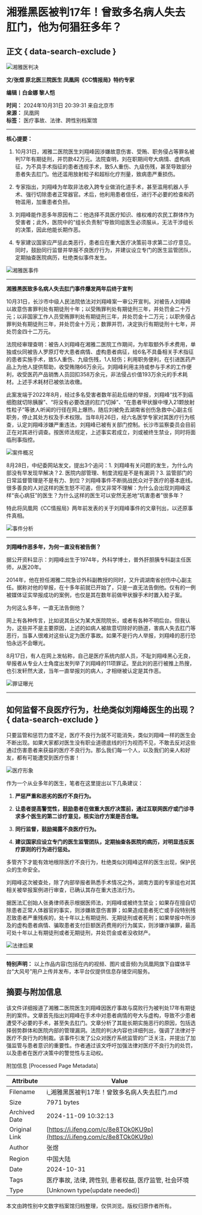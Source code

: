 # 湘雅黑医被判17年！曾致多名病人失去肛门，他为何猖狂多年？

## 正文 { data-search-exclude }


![湘雅医判决](https://x0.ifengimg.com/ucms/2024_44/2288DB5065D1E7C04F4D1FABDB286B9FD3FE46A2_size98_w1080_h181.png)

**文/张煜 原北医三院医生 凤凰网《CC情报局》特约专家**

**编辑丨白金娜 黎人恺**

**时间：** 2024年10月31日 20:39:31 来自北京市  
**来源：** 凤凰网  
**标签：** 医疗事故、法律、跨性别档案馆

---

**核心提要：**

1. 10月31日，湘雅二医院医生刘翔峰因涉嫌故意伤害、受贿、职务侵占等罪名被判17年有期徒刑，并罚款42万元。法院查明，刘在职期间夸大病情、虚构病征，为不具手术指征的患者违规手术，致5人重伤、九级伤残，甚至导致部分患者失去肛门。他还滥用放射粒子和超标化疗剂量，致病患严重损伤。

2. 专家指出，刘翔峰为牟取非法收入跨专业做消化道手术，甚至滥用机器人手术、强行切除患者正常器官。术后，他利用患者信任，进行不必要的检查和药物滥用，加重患者负担。

3. 刘翔峰能作恶多年原因有二：他选择不具医疗知识、维权难的农民工群体作为受害者；此外，医院中的“组长负责制”导致同组医生必须服从，无法干涉组长的决策，因此他能长期作恶。

4. 专家建议国家应严惩此类恶行，患者应在重大医疗决策前寻求第二诊疗意见。同时，鼓励同行监督并举报不良医疗行为，并建议设立专门的医生监管团队，定期抽查医院病历，杜绝类似事件发生。

![湘雅医事件](https://x0.ifengimg.com/ucms/2024_44/9BB2525D5658C8DCBEA908A00A50A4EE178D06E7_size52_w900_h383.jpg)

---

**湘雅黑医致多名病人失去肛门事件爆发两年后终于宣判**

10月31日，长沙市中级人民法院依法对刘翔峰案一审公开宣判。对被告人刘翔峰以故意伤害罪判处有期徒刑十年；以受贿罪判处有期徒刑三年，并处罚金二十万元；以非国家工作人员受贿罪判处有期徒刑三年，并处罚金十二万元；以职务侵占罪判处有期徒刑三年，并处罚金十万元；数罪并罚，决定执行有期徒刑十七年，并处罚金四十二万元。

法院经审理查明：被告人刘翔峰在湘雅二医院工作期间，为牟取额外手术费用，单独或伙同被告人罗原灯夸大患者病情、虚构患者病征，给6名不具备相关手术指征的患者实施手术，致5人重伤、九级伤残，1人轻伤；利用职务便利，在引进医药产品上为他人提供帮助，收受贿赂66万余元。刘翔峰利用主持或参与手术的工作便利，收受医药产品销售人员回扣358万余元，非法侵占价值193万余元的手术耗材。上述手术耗材已被依法收缴。

此案发端于2022年8月，经过多名受害者数年前赴后继的举报，刘翔峰“找不到癌细胞就切除胰腺”、“将没有必要改道的肛门切掉”、“在患者甲状腺中埋入21颗放射性粒子”等骇人听闻的行径在网上爆热，随后刘被免去湖南省创伤急救中心副主任职务，停止其处方权及手术权限。当年8月26日，经六名医学专家对其医疗行为核查，认定刘翔峰涉嫌严重违法，刘翔峰已被有关部门控制。长沙市监察委员会目前正在对其进行调查。按医师法规定，上述事实若成立，刘或被终生禁业，同时将面临刑事指控。

![案件概况](https://x0.ifengimg.com/ucms/2024_44/6A8C2BE7956ED032333DCDE261BD7EC157785CC7_size32_w830_h364.webp)

8月28日，中纪委网站发文，提出3个追问：1. 刘翔峰有关问题的发生，为什么内部没有早发现早解决？2. 医院内部管理、制度流程是不是有漏洞？3. 监管部门的日常监督管理是不是有力、到位？刘翔峰事件不断挑战民众对于医疗的基本底线。很多善良的人对这样的医生怒不可遏，但又非常不理解：为什么会出现刘翔峰这样“丧心病狂”的医生？为什么这样的医生可以安然无恙地“坑害患者”很多年？

特此将凤凰网《CC情报局》两年前发表的关于刘翔峰事件的文章刊出，以还原事件真相。

![事件分析](https://x0.ifengimg.com/ucms/2024_44/AF4C3B3AC71924653206D2EB22A1F8DD539832A8_size3_w1080_h118.webp)

---

**刘翔峰作恶多年，为何一直没有被告倒？**

据公开资料显示：刘翔峰出生于1974年，外科学博士，普外肝胆胰专科副主任医师，从医20年。

2014年，他在担任湘雅二院急诊外科副教授的同时，又升调湖南省创伤中心副主任。据称对他的举报，在十多年前就已开始了，只是一直无法告倒他。仅有的一例被媒体证实举报成功的案例，也仅是其在数年前做甲状腺手术时置入粒子案。

为何这么多年，一直无法告倒他？

网上有各种传言，比如说其岳父为某大医院院长，或者有各种不明后台。但我认为，这些并不是主要原因，上述的如病人被故意切除好的肠道，害病人失去肛门等恶行，当事人很难对这些认定为医疗事故。如果不是行内人举报，刘翔峰的恶行恐怕永远不会曝光。

8月17日，有人在网上发帖称，自己是医疗系统内部人员，不耻刘翔峰黑心无良，举报者从专业人士角度出发列举了刘翔峰的11项罪证。至此刘的恶行被推上热搜，也引发轩然大波，当年一直举报刘的病人，才相继被认定是其作恶。

![罪证曝光](https://x0.ifengimg.com/ucms/2024_44/3E7E55D4A0CD5899A4F3E54FE483D5D8143B8555_size51_w556_h554.webp)

---

## 如何监督不良医疗行为，杜绝类似刘翔峰医生的出现？ { data-search-exclude }

只要监管和惩罚力度不足，医疗不良行为就不可能消失，类似刘翔峰一样的医生会不断出现。如果大家都对医生没有职业道德底线的行为视而不见，不敢去反对这些通过伤害患者来获益的医疗不良行为。那么我们每一个人，以及我们的亲人和好友，都有可能遭受到医疗伤害！

![医疗形象](https://x0.ifengimg.com/ucms/2024_44/B69E1B5E8F9D8FB3C5728EBE21908501BE7D59F8_size10_w588_h398.webp)

作为一个从业多年的医生，笔者在这里提出以下几条建议：

1. **严惩严重和恶劣的医疗不良行为。**

2. **让患者提高警觉性，鼓励患者在做重大医疗决策前，通过互联网医疗或门诊寻求多个医生的第二诊疗意见，核实治疗方案是否合理。**

3. **同行监督，鼓励揭露不良医疗行为。**

4. **建议国家应设立专门的医生监管团队，定期抽查各医院的病历，对明显违反医疗原则的行为进行惩处。**

多管齐下才能有效地根除医疗不良行为，杜绝类似刘翔峰这样的医生出现，保护民众的生命安全。

刘翔峰这次被查处，除了内部举报者熟悉手术情况之外，湖南方面的专家组也对其相关被举报案例进行审查，已确认其存在重大违法行为。

据医法汇创始人张勇律师表示根据医师法，刘翔峰或被终生禁业；如果存在擅自切除患者正常人体器官的事实，则涉嫌故意伤害罪；如果造成患者死亡或手段特别残忍致患者严重残疾的，处十年以上有期徒刑、无期徒刑或者死刑；如果举报中所涉及的虚构患者病情、骗取患者支付巨额医药费用的行为属实，则涉嫌诈骗罪，最高可处十年以上有期徒刑或者无期徒刑，并处罚金或者没收财产。

![法律后果](https://x0.ifengimg.com/ucms/2024_44/CFDD97CB9DD5E1CD7D110155BADC909624EE74C4_size22_w779_h345.webp)

---

**特别声明：** 以上作品内容(包括在内的视频、图片或音频)为凤凰网旗下自媒体平台“大风号”用户上传并发布，本平台仅提供信息存储空间服务。

## 摘要与附加信息

<!-- tcd_abstract -->
该文件详细报道了湘雅二医院医生刘翔峰因医疗事故与腐败行为被判处17年有期徒刑的案件。文章首先指出刘翔峰在手术中对患者病情的夸大与虚构，导致不少患者遭受不必要的手术，甚至失去肛门。文章分析了其能长期实施恶行的原因，包括选择弱势群体和医院内部的管理漏洞。法院的判决内容也详细列出，强调了法律对于医疗不良行为的制裁。该事件引发了公众对医疗系统监管的广泛关注，并提出了加强监管与患者意识的重要性。作者通过该文呼吁加强法律对医疗不良行为的处罚，以及患者在医疗决策中的警觉性与主动权。
<!-- tcd_abstract_end -->

附加信息 [Processed Page Metadata]

| Attribute       | Value                                  |
|-----------------|----------------------------------------|
| Filename        | i_湘雅黑医被判17年！曾致多名病人失去肛门.md                             |
| Size            | 7971 bytes                           |
| Archived Date   | 2024-11-09 10:32:13                             |
| Original Link   | [https://i.ifeng.com/c/8e8TOk0KU9p](https://i.ifeng.com/c/8e8TOk0KU9p)                       |
| Author          | 张煜                               |
| Region          | 中国大陆                               |
| Date            | 2024-10-31                                 |
| Tags            | 医疗事故, 法律, 跨性别, 患者权益, 医疗监管, 社会环境                                 |
| Type            | [Unknown type(update needed)]                                 |
<!-- tcd_table_end -->

本文由跨性别中文数字档案馆归档整理，仅供浏览。版权归原作者所有。
